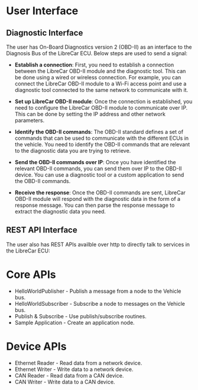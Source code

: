 # User Interface

## Diagnostic Interface

The user has On-Board Diagnostics version 2 (OBD-II) as an interface to the Diagnosis Bus of the LibreCar ECU.
Below steps are used to send a signal:

* **Establish a connection**: First, you need to establish a connection between the LibreCar OBD-II module and the diagnostic tool. This can be done using a wired or wireless connection. For example, you can connect the LibreCar OBD-II module to a Wi-Fi access point and use a diagnostic tool connected to the same network to communicate with it.

* **Set up LibreCar OBD-II module**: Once the connection is established, you need to configure the LibreCar OBD-II module to communicate over IP. This can be done by setting the IP address and other network parameters.

* **Identify the OBD-II commands**: The OBD-II standard defines a set of commands that can be used to communicate with the different ECUs in the vehicle. You need to identify the OBD-II commands that are relevant to the diagnostic data you are trying to retrieve.

* **Send the OBD-II commands over IP**: Once you have identified the relevant OBD-II commands, you can send them over IP to the OBD-II device. You can use a diagnostic tool or a custom application to send the OBD-II commands.

* **Receive the response**: Once the OBD-II commands are sent,  LibreCar OBD-II module will respond with the diagnostic data in the form of a response message. You can then parse the response message to extract the diagnostic data you need.

## REST API Interface

The user also has REST APIs availble over http to directly talk to services in the LibreCar ECU:

# Core APIs
  +  HelloWorldPublisher - Publish a message from a node to the Vehicle bus.
  +  HelloWorldSubscriber - Subscribe a node to messages on the Vehicle bus.
  +  Publish & Subscribe - Use publish/subscribe routines.
  +  Sample Application - Create an application node.
# Device APIs
  +  Ethernet Reader - Read data from a network device.
  +  Ethernet Writer - Write data to a network device.
  +  CAN Reader - Read data from a CAN device.
  +  CAN Writer - Write data to a CAN device.
